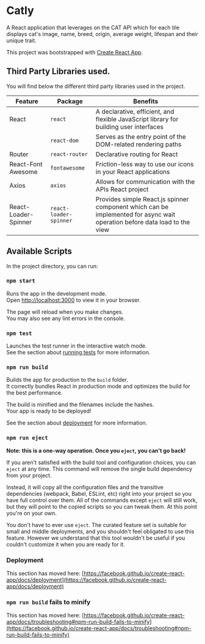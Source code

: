 # Catly
A React application that leverages on the CAT API which for each tile displays cat's image, name, breed, origin, average weight, lifespan and their unique trait. 

This project was bootstrapped with [Create React App](https://github.com/facebook/create-react-app).

## Third Party Libraries used.

You will find below the different third party libraries used in the project.

| Feature  | Package | Benefits |
| ------------- | ------------- | ------------- |
| React  |  `react` | A declarative, efficient, and flexible JavaScript library for building user interfaces |
|  | `react-dom`  | Serves as the entry point of the DOM-related rendering paths  |
| Router | `react-router`  | Declarative routing for React |
| React-Font Awesome | `fontawesome`  | Friction-less way to use our icons in your React applications |
| Axios | `axios`  |  Allows for communication with the APIs React project |
| React-Loader-Spinner | `react-loader-spinner`  | Provides simple React.js spinner component which can be implemented for async wait operation before data load to the view |


## Available Scripts

In the project directory, you can run:

### `npm start`

Runs the app in the development mode.\
Open [http://localhost:3000](http://localhost:3000) to view it in your browser.

The page will reload when you make changes.\
You may also see any lint errors in the console.

### `npm test`

Launches the test runner in the interactive watch mode.\
See the section about [running tests](https://facebook.github.io/create-react-app/docs/running-tests) for more information.

### `npm run build`

Builds the app for production to the `build` folder.\
It correctly bundles React in production mode and optimizes the build for the best performance.

The build is minified and the filenames include the hashes.\
Your app is ready to be deployed!

See the section about [deployment](https://facebook.github.io/create-react-app/docs/deployment) for more information.

### `npm run eject`

**Note: this is a one-way operation. Once you `eject`, you can't go back!**

If you aren't satisfied with the build tool and configuration choices, you can `eject` at any time. This command will remove the single build dependency from your project.

Instead, it will copy all the configuration files and the transitive dependencies (webpack, Babel, ESLint, etc) right into your project so you have full control over them. All of the commands except `eject` will still work, but they will point to the copied scripts so you can tweak them. At this point you're on your own.

You don't have to ever use `eject`. The curated feature set is suitable for small and middle deployments, and you shouldn't feel obligated to use this feature. However we understand that this tool wouldn't be useful if you couldn't customize it when you are ready for it.

### Deployment

This section has moved here: [https://facebook.github.io/create-react-app/docs/deployment](https://facebook.github.io/create-react-app/docs/deployment)

### `npm run build` fails to minify

This section has moved here: [https://facebook.github.io/create-react-app/docs/troubleshooting#npm-run-build-fails-to-minify](https://facebook.github.io/create-react-app/docs/troubleshooting#npm-run-build-fails-to-minify)

